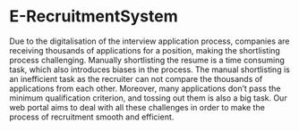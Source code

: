 # E-RecruitmentSystem
Due to the digitalisation of the interview application process, companies are receiving thousands of applications for a position, making the shortlisting process challenging. Manually shortlisting the resume is a time consuming task, which also introduces biases in the process. The manual shortlisting is an inefficient task as the recruiter can not compare the thousands of applications from each other. Moreover, many applications don’t pass the minimum qualification criterion, and tossing out them is also a big task. Our web portal aims to deal with all these challenges in order to make the process of recruitment smooth and efficient.
